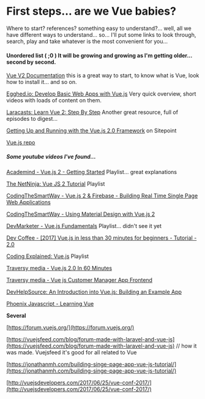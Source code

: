 # First steps... are we Vue babies?

Where to start? references? something easy to understand?... well, all we have different ways to understand... so... I'll put some links to look through, search, play and take whatever is the most convenient for you...

#### Unordered list \( ;0 \) It will be growing and growing as I'm getting older... second by second.

[Vue V2 Documentation](https://vuejs.org/v2/guide/)    this is a great way to start, to know what is Vue, look how to install it... and so on.

[Egghed.io: Develop Basic Web Apps with Vue.js](https://egghead.io/courses/develop-web-apps-with-vue-js)    Very quick overview, short videos with loads of content on them.

[Laracasts: Learn Vue 2: Step By Step](https://laracasts.com/series/learn-vue-2-step-by-step)    Another great resource, full of episodes to digest...

[Getting Up and Running with the Vue.js 2.0 Framework](https://www.sitepoint.com/up-and-running-vue-js-2-0/)    on Sitepoint

[Vue.js repo](https://github.com/vuejs/vue)

##### Some youtube videos I've found...

[Academind - Vue.js 2 - Getting Started](https://www.gitbook.com/book/zurc/vue-journey/edit#)    Playlist... great explanations

[The NetNinja: Vue JS 2 Tutorial](https://www.gitbook.com/book/zurc/vue-journey/edit#)    Playlist

[CodingTheSmartWay - Vue.js 2 & Firebase - Building Real Time Single Page Web Applications](https://www.youtube.com/watch?v=we4zuQIXmnw)

[CodingTheSmartWay - Using Material Design with Vue.js 2](https://www.youtube.com/watch?v=1j8xTOmR8pw)

[DevMarketer - Vue.js Fundamentals](https://www.youtube.com/playlist?list=PLwAKR305CRO_1yAao-8aZiQnBqJeyng4O)    Playlist... didn't see it yet

[Dev Coffee - \[2017\] Vue.js in less than 30 minutes for beginners - Tutorial - 2.0](https://www.youtube.com/watch?v=VPUdtEf3oXI)

[Coding Explained: Vue.js](https://www.youtube.com/watch?v=Ngff3wuZCR0&list=PLlg3hnqqh7qEGtq1Ry64TTbGFbQbXuJJt)    Playlist

[Traversy media - Vue.js 2.0 In 60 Minutes](https://www.youtube.com/watch?v=z6hQqgvGI4Y)

[Traversy media - Vue js Customer Manager App Frontend](https://www.youtube.com/watch?v=IUgstalu6zo)

[DevHelpSource: An Introduction into Vue.js: Building an Example App](https://www.youtube.com/watch?v=Oqs3Iuid8-8)

[Phoenix Javascript - Learning Vue](https://www.youtube.com/watch?v=M2tCDTrrndg)

**Several**

[https://forum.vuejs.org/](https://forum.vuejs.org/)

[https://vuejsfeed.com/blog/forum-made-with-laravel-and-vue-js](https://vuejsfeed.com/blog/forum-made-with-laravel-and-vue-js)    // how it was made. Vuejsfeed it's good for all related to Vue

[https://jonathanmh.com/building-singe-page-app-vue-js-tutorial/](https://jonathanmh.com/building-singe-page-app-vue-js-tutorial/)

[http://vuejsdevelopers.com/2017/06/25/vue-conf-2017/](http://vuejsdevelopers.com/2017/06/25/vue-conf-2017/)


